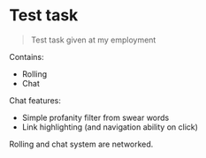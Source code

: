 # Test task

> Test task given at my employment

Contains:
- Rolling 
- Chat

Chat features:
- Simple profanity filter from swear words
- Link highlighting (and navigation ability on click)

Rolling and chat system are networked.




